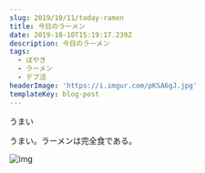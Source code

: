 ```yaml
---
slug: 2019/10/11/today-ramen
title: 今日のラーメン
date: 2019-10-10T15:19:17.239Z
description: 今日のラーメン
tags:
  - ぼやき
  - ラーメン
  - デブ活
headerImage: 'https://i.imgur.com/pKSA6gJ.jpg'
templateKey: blog-post
---
```

うまい

うまい。ラーメンは完全食である。

![img](https://i.imgur.com/pKSA6gJ.jpg)
